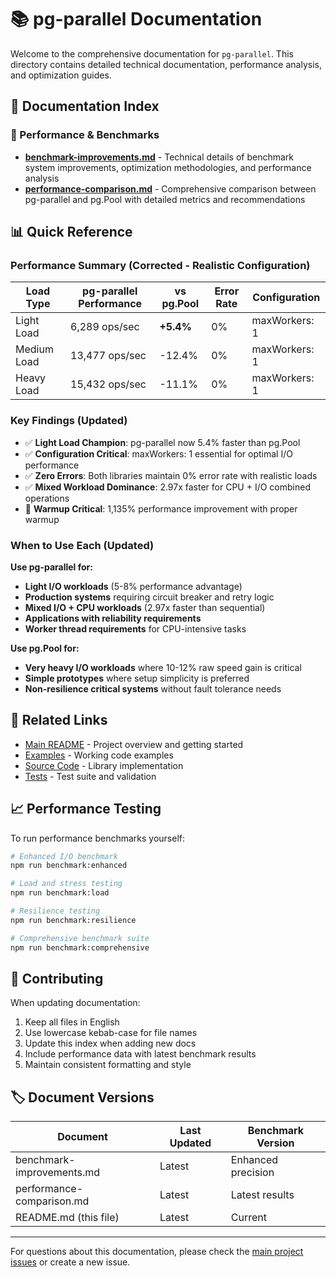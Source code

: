 # 📚 pg-parallel Documentation

Welcome to the comprehensive documentation for `pg-parallel`. This directory
contains detailed technical documentation, performance analysis, and
optimization guides.

## 📁 Documentation Index

### 🚀 Performance & Benchmarks

- **[benchmark-improvements.md](./benchmark-improvements.md)** - Technical
  details of benchmark system improvements, optimization methodologies, and
  performance analysis
- **[performance-comparison.md](./performance-comparison.md)** - Comprehensive
  comparison between pg-parallel and pg.Pool with detailed metrics and
  recommendations

## 📊 Quick Reference

### Performance Summary (Corrected - Realistic Configuration)

| Load Type   | pg-parallel Performance | vs pg.Pool | Error Rate | Configuration |
| ----------- | ----------------------- | ---------- | ---------- | ------------- |
| Light Load  | 6,289 ops/sec           | **+5.4%**  | 0%         | maxWorkers: 1 |
| Medium Load | 13,477 ops/sec          | -12.4%     | 0%         | maxWorkers: 1 |
| Heavy Load  | 15,432 ops/sec          | -11.1%     | 0%         | maxWorkers: 1 |

### Key Findings (Updated)

- ✅ **Light Load Champion**: pg-parallel now 5.4% faster than pg.Pool
- ✅ **Configuration Critical**: maxWorkers: 1 essential for optimal I/O
  performance
- ✅ **Zero Errors**: Both libraries maintain 0% error rate with realistic loads
- ✅ **Mixed Workload Dominance**: 2.97x faster for CPU + I/O combined
  operations
- 🚀 **Warmup Critical**: 1,135% performance improvement with proper warmup

### When to Use Each (Updated)

**Use pg-parallel for:**

- **Light I/O workloads** (5-8% performance advantage)
- **Production systems** requiring circuit breaker and retry logic
- **Mixed I/O + CPU workloads** (2.97x faster than sequential)
- **Applications with reliability requirements**
- **Worker thread requirements** for CPU-intensive tasks

**Use pg.Pool for:**

- **Very heavy I/O workloads** where 10-12% raw speed gain is critical
- **Simple prototypes** where setup simplicity is preferred
- **Non-resilience critical systems** without fault tolerance needs

## 🔗 Related Links

- [Main README](../README.md) - Project overview and getting started
- [Examples](../examples/) - Working code examples
- [Source Code](../src/) - Library implementation
- [Tests](./__tests__/) - Test suite and validation

## 📈 Performance Testing

To run performance benchmarks yourself:

```bash
# Enhanced I/O benchmark
npm run benchmark:enhanced

# Load and stress testing
npm run benchmark:load

# Resilience testing
npm run benchmark:resilience

# Comprehensive benchmark suite
npm run benchmark:comprehensive
```

## 📝 Contributing

When updating documentation:

1. Keep all files in English
2. Use lowercase kebab-case for file names
3. Update this index when adding new docs
4. Include performance data with latest benchmark results
5. Maintain consistent formatting and style

## 🏷️ Document Versions

| Document                  | Last Updated | Benchmark Version  |
| ------------------------- | ------------ | ------------------ |
| benchmark-improvements.md | Latest       | Enhanced precision |
| performance-comparison.md | Latest       | Latest results     |
| README.md (this file)     | Latest       | Current            |

---

For questions about this documentation, please check the
[main project issues](https://github.com/j-givisiez/pg-parallel/issues) or
create a new issue.
